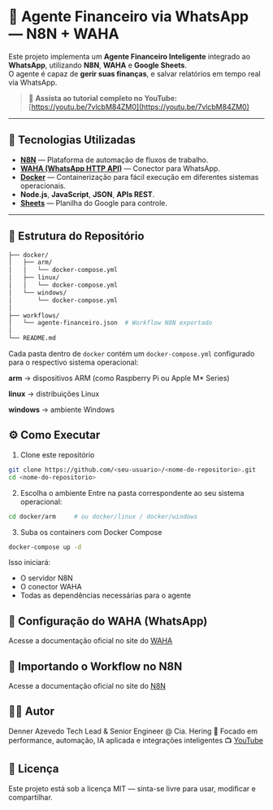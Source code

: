 # 🤖 Agente Financeiro via WhatsApp — N8N + WAHA

Este projeto implementa um **Agente Financeiro Inteligente** integrado ao **WhatsApp**, utilizando **N8N**, **WAHA** e **Google Sheets**.  
O agente é capaz de **gerir suas finanças**, e salvar relatórios em tempo real via WhatsApp.

> 🎥 **Assista ao tutorial completo no YouTube:**  
> [https://youtu.be/7vlcbM84ZM0](https://youtu.be/7vlcbM84ZM0)

---

## 🚀 Tecnologias Utilizadas

- [**N8N**](https://n8n.io/) — Plataforma de automação de fluxos de trabalho.
- [**WAHA (WhatsApp HTTP API)**](https://waha.devlike.pro/) — Conector para WhatsApp.
- [**Docker**](https://www.docker.com/) — Containerização para fácil execução em diferentes sistemas operacionais.
- **Node.js**, **JavaScript**, **JSON**, **APIs REST**.
- [**Sheets**](https://sheets.new/) — Planilha do Google para controle.

---

## 🧩 Estrutura do Repositório

```bash
├── docker/
│   ├── arm/
│   │   └── docker-compose.yml
│   ├── linux/
│   │   └── docker-compose.yml
│   └── windows/
│       └── docker-compose.yml
│
├── workflows/
│   └── agente-financeiro.json  # Workflow N8N exportado
│
└── README.md
```

Cada pasta dentro de `docker` contém um `docker-compose.yml` configurado para o respectivo sistema operacional:

**arm** → dispositivos ARM (como Raspberry Pi ou Apple M* Series)

**linux** → distribuições Linux

**windows** → ambiente Windows

## ⚙️ Como Executar
1. Clone este repositório
```bash
git clone https://github.com/<seu-usuario>/<nome-do-repositorio>.git
cd <nome-do-repositorio>
```

2. Escolha o ambiente
Entre na pasta correspondente ao seu sistema operacional:
```bash
cd docker/arm     # ou docker/linux / docker/windows
```

3. Suba os containers com Docker Compose
```bash
docker-compose up -d
```

Isso iniciará:
- O servidor N8N
- O conector WAHA
- Todas as dependências necessárias para o agente

## 💬 Configuração do WAHA (WhatsApp)
Acesse a documentação oficial no site do [WAHA](https://waha.devlike.pro/docs/overview/introduction/)

## 🧠 Importando o Workflow no N8N
Acesse a documentação oficial no site do [N8N](https://docs.n8n.io/courses/level-one/chapter-6/)

## 🧑‍💻 Autor
Denner Azevedo
Tech Lead & Senior Engineer @ Cia. Hering
💼 Focado em performance, automação, IA aplicada e integrações inteligentes
📺 [YouTube](https://www.youtube.com/@devdenegociosmg)

## 🪪 Licença
Este projeto está sob a licença MIT — sinta-se livre para usar, modificar e compartilhar.